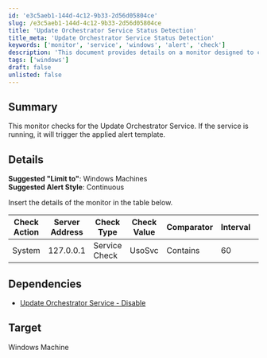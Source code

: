 ```yaml
---
id: 'e3c5aeb1-144d-4c12-9b33-2d56d05804ce'
slug: /e3c5aeb1-144d-4c12-9b33-2d56d05804ce
title: 'Update Orchestrator Service Status Detection'
title_meta: 'Update Orchestrator Service Status Detection'
keywords: ['monitor', 'service', 'windows', 'alert', 'check']
description: 'This document provides details on a monitor designed to check the status of the Update Orchestrator Service on Windows machines. If the service is running, it triggers an alert based on the specified template. Suggested configurations for the monitor, including check actions and dependencies, are also included.'
tags: ['windows']
draft: false
unlisted: false
---
```


## Summary

This monitor checks for the Update Orchestrator Service. If the service is running, it will trigger the applied alert template.

## Details

**Suggested "Limit to"**: Windows Machines  
**Suggested Alert Style**: Continuous  

Insert the details of the monitor in the table below.

| Check Action | Server Address | Check Type    | Check Value | Comparator | Interval | Result |
|--------------|----------------|---------------|-------------|------------|----------|--------|
| System       | 127.0.0.1     | Service Check | UsoSvc      | Contains   | 60       | 0      |

## Dependencies

- [Update Orchestrator Service - Disable](/docs/eb9d46c0-757b-4630-b6c5-709f708ceec5)

## Target

Windows Machine